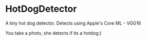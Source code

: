 # HotDogDetector
A tiny hot dog detector. Detects using Apple's Core ML - VGG16

You take a photo, she detects if its a hotdog:)

